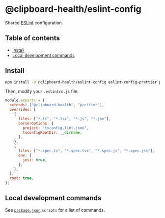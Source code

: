 # @clipboard-health/eslint-config <!-- omit from toc -->

Shared [ESLint](https://eslint.org/) configuration.

## Table of contents <!-- omit from toc -->

- [Install](#install)
- [Local development commands](#local-development-commands)

## Install

```bash
npm install -D @clipboard-health/eslint-config eslint-config-prettier prettier
```

Then, modify your `.eslintrc.js` file:

```js
module.exports = {
  extends: ["@clipboard-health", "prettier"],
  overrides: [
    {
      files: ["*.ts", "*.tsx", "*.js", "*.jsx"],
      parserOptions: {
        project: "tsconfig.lint.json",
        tsconfigRootDir: __dirname,
      },
    },
    {
      files: ["*.spec.ts", "*.spec.tsx", "*.spec.js", "*.spec.jsx"],
      env: {
        jest: true,
      },
    },
  ],
  root: true,
};
```

## Local development commands

See [`package.json`](./package.json) `scripts` for a list of commands.
